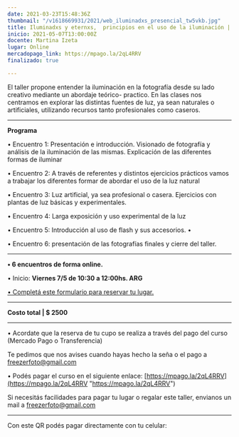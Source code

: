 ```yaml
---
date: 2021-03-23T15:48:36Z
thumbnail: "/v1618669931/2021/web_iluminadxs_presencial_tw5vkb.jpg"
title: Iluminadxs y eternxs,  principios en el uso de la iluminación | Edición online
inicio: 2021-05-07T13:00:00Z
docente: Martina Izeta
lugar: Online
mercadopago_link: https://mpago.la/2qL4RRV
finalizado: true

---
```

El taller propone entender la iluminación en la fotografía desde su lado creativo mediante un abordaje teórico- practico. En las clases nos centramos en explorar las distintas fuentes de luz, ya sean naturales o artificiales, utilizando recursos tanto profesionales como caseros.

***

**Programa**

•  Encuentro 1: Presentación e introducción. Visionado de fotografía y análisis de la iluminación de las mismas. Explicación de las diferentes formas de iluminar

•  Encuentro 2: A través de referentes y distintos ejercicios prácticos vamos a trabajar los diferentes formar de abordar el uso de la luz natural

• Encuentro 3: Luz artificial, ya sea profesional o casera. Ejercicios con plantas de luz básicas y experimentales.

• Encuentro 4: Larga exposición y uso experimental de la luz

• Encuentro 5: Introducción al uso de flash y sus accesorios. •

• Encuentro 6: presentación de las fotografías finales y cierre del taller.

***

**• 6 encuentros de forma online.**

• Inicio: **Viernes 7/5 de 10:30 a 12:00hs. ARG**

[• Completá este formulario para reservar tu lugar. ](https://docs.google.com/forms/d/1S6jZatQ4mPA5oqY25XAbe2wMaQz8lFSkXZ5I9ZXJSF8/edit)

***

**Costo total | $ 2500**

***

• Acordate que la reserva de tu cupo se realiza a través del pago del curso (Mercado Pago o Transferencia)

Te pedimos que nos avises cuando hayas hecho la seña o el pago a freezerfoto@gmail.com

• Podés pagar el curso en el siguiente enlace: [https://mpago.la/2qL4RRV](https://mpago.la/2qL4RRV "https://mpago.la/2qL4RRV")

Si necesitás facilidades para pagar tu lugar o regalar este taller, envianos un mail a freezerfoto@gmail.com

***

Con este QR podés pagar directamente con tu celular: